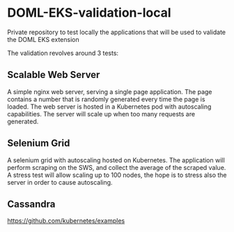 # DOML-EKS-validation-local
Private repository to test locally the applications that will be used to validate the DOML EKS extension

The validation revolves around 3 tests:

## Scalable Web Server
A simple nginx web server, serving a single page application. The page contains a number that is randomly generated every time the page is loaded.
The web server is hosted in a Kubernetes pod with autoscaling capabilities. The server will scale up when too many requests are generated.

## Selenium Grid
A selenium grid with autoscaling hosted on Kubernetes. The application will perform scraping on the SWS, and collect the average of the scraped value. A stress test will allow scaling up to 100 nodes, the hope is to stress also the server in order to cause autoscaling.

## Cassandra
https://github.com/kubernetes/examples
